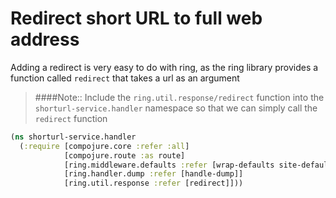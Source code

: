 # Redirect short URL to full web address

Adding a redirect is very easy to do with ring, as the ring library provides a function called `redirect` that takes a url as an argument

> ####Note:: Include the `ring.util.response/redirect` function into the `shorturl-service.handler` namespace so that we can simply call the `redirect` function

```clojure
(ns shorturl-service.handler
  (:require [compojure.core :refer :all]
            [compojure.route :as route]
            [ring.middleware.defaults :refer [wrap-defaults site-defaults]]
            [ring.handler.dump :refer [handle-dump]]
            [ring.util.response :refer [redirect]]))
```
